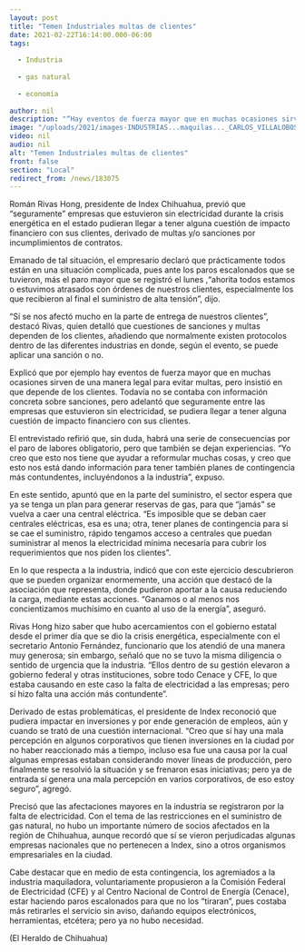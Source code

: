 ```yaml
---
layout: post
title: "Temen Industriales multas de clientes"
date: 2021-02-22T16:14:00.000-06:00
tags:
  
  - Industria
  
  - gas natural
  
  - economía
  
author: nil
description: "“Hay eventos de fuerza mayor que en muchas ocasiones sirven de una manera legal para evitar multas, pero depende de los clientes"
image: "/uploads/2021/images-INDUSTRIAS...maquilas..._CARLOS_VILLALOBOS.jpg"
video: nil
audio: nil
alt: "Temen Industriales multas de clientes"
front: false
section: "Local"
redirect_from: /news/183075
---
```


Román Rivas Hong, presidente de Index Chihuahua, previó que “seguramente” empresas que estuvieron sin electricidad durante la crisis energética en el estado pudieran llegar a tener alguna cuestión de impacto financiero con sus clientes, derivado de multas y/o sanciones por incumplimientos de contratos.

Emanado de tal situación, el empresario declaró que prácticamente todos están en una situación complicada, pues ante los paros escalonados que se tuvieron, más el paro mayor que se registró el lunes ,“ahorita todos estamos o estuvimos atrasados con órdenes de nuestros clientes, especialmente los que recibieron al final el suministro de alta tensión”, dijo.

“Sí se nos afectó mucho en la parte de entrega de nuestros clientes”, destacó Rivas, quien detalló que cuestiones de sanciones y multas dependen de los clientes, añadiendo que normalmente existen protocolos dentro de las diferentes industrias en donde, según el evento, se puede aplicar una sanción o no.

Explicó que por ejemplo hay eventos de fuerza mayor que en muchas ocasiones sirven de una manera legal para evitar multas, pero insistió en que depende de los clientes. Todavía no se contaba con información concreta sobre sanciones, pero adelantó que seguramente entre las empresas que estuvieron sin electricidad, se pudiera llegar a tener alguna cuestión de impacto financiero con sus clientes.

El entrevistado refirió que, sin duda, habrá una serie de consecuencias por el paro de labores obligatorio, pero que también se dejan experiencias. “Yo creo que esto nos tiene que ayudar a reformular muchas cosas, y creo que esto nos está dando información para tener también planes de contingencia más contundentes, incluyéndonos a la industria”, expuso.

En este sentido, apuntó que en la parte del suministro, el sector espera que ya se tenga un plan para generar reservas de gas, para que “jamás” se vuelva a caer una central eléctrica. “Es imposible que se deban caer centrales eléctricas, esa es una; otra, tener planes de contingencia para si se cae el suministro, rápido tengamos acceso a centrales que puedan suministrar al menos la electricidad mínima necesaria para cubrir los requerimientos que nos piden los clientes”.

En lo que respecta a la industria, indicó que con este ejercicio descubrieron que se pueden organizar enormemente, una acción que destacó de la asociación que representa, donde pudieron aportar a la causa reduciendo la carga, mediante estas acciones. “Ganamos o al menos nos concientizamos muchísimo en cuanto al uso de la energía”, aseguró.

Rivas Hong hizo saber que hubo acercamientos con el gobierno estatal desde el primer día que se dio la crisis energética, especialmente con el secretario Antonio Fernández, funcionario que los atendió de una manera muy generosa; sin embargo, señaló que no se tuvo la misma diligencia o sentido de urgencia que la industria. “Ellos dentro de su gestión elevaron a gobierno federal y otras instituciones, sobre todo Cenace y CFE, lo que estaba causando en este caso la falta de electricidad a las empresas; pero sí hizo falta una acción más contundente”.

Derivado de estas problemáticas, el presidente de Index reconoció que pudiera impactar en inversiones y por ende generación de empleos, aún y cuando se trató de una cuestión internacional. “Creo que sí hay una mala percepción en algunos corporativos que tienen inversiones en la ciudad por no haber reaccionado más a tiempo, incluso esa fue una causa por la cual algunas empresas estaban considerando mover líneas de producción, pero finalmente se resolvió la situación y se frenaron esas iniciativas; pero ya de entrada sí genera una mala percepción en varios corporativos, de eso estoy seguro”, agregó.

Precisó que las afectaciones mayores en la industria se registraron por la falta de electricidad. Con el tema de las restricciones en el suministro de gas natural, no hubo un importante número de socios afectados en la región de Chihuahua, aunque recordó que sí se vieron perjudicadas algunas empresas nacionales que no pertenecen a Index, sino a otros organismos empresariales en la ciudad.

Cabe destacar que en medio de esta contingencia, los agremiados a la industria maquiladora, voluntariamente propusieron a la Comisión Federal de Electricidad (CFE) y al Centro Nacional de Control de Energía (Cenace), estar haciendo paros escalonados para que no los “tiraran”, pues costaba más retirarles el servicio sin aviso, dañando equipos electrónicos, herramientas, etcétera; pero ya no hubo necesidad.

(El Heraldo de Chihuahua)